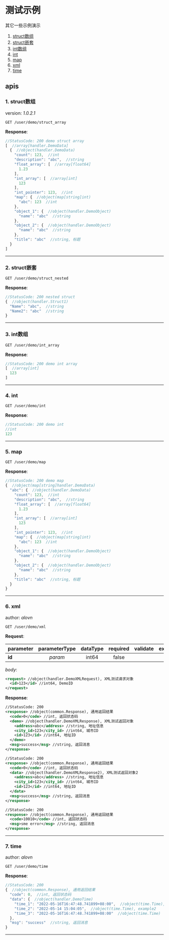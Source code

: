 # 测试示例

其它一些示例演示

1. [struct数组](#1-struct数组)
2. [struct嵌套](#2-struct嵌套)
3. [int数组](#3-int数组)
4. [int](#4-int)
5. [map](#5-map)
6. [xml](#6-xml)
7. [time](#7-time)

## apis

### 1. struct数组

version: _1.0.2.1_

```text
GET /user/demo/struct_array
```

__Response__:

```javascript
//StatusCode: 200 demo struct array
[  //array[handler.DemoData]
  {  //object(handler.DemoData)
    "count": 123,  //int
    "description": "abc",  //string
    "float_array": [  //array[float64]
      1.23
    ],
    "int_array": [  //array[int]
      123
    ],
    "int_pointer": 123,  //int
    "map": {  //object(map[string]int)
      "abc": 123  //int
    },
    "object_1": {  //object(handler.DemoObject)
      "name": "abc"  //string
    },
    "object_2": {  //object(handler.DemoObject)
      "name": "abc"  //string
    },
    "title": "abc"  //string, 标题
  }
]
```

---

### 2. struct嵌套

```text
GET /user/demo/struct_nested
```

__Response__:

```javascript
//StatusCode: 200 nested struct
{  //object(handler.Struct1)
  "Name": "abc",  //string
  "Name2": "abc"  //string
}
```

---

### 3. int数组

```text
GET /user/demo/int_array
```

__Response__:

```javascript
//StatusCode: 200 demo int array
[  //array[int]
  123
]
```

---

### 4. int

```text
GET /user/demo/int
```

__Response__:

```javascript
//StatusCode: 200 demo int
//int
123
```

---

### 5. map

```text
GET /user/demo/map
```

__Response__:

```javascript
//StatusCode: 200 demo map
{  //object(map[string]handler.DemoData)
  "abc": {  //object(handler.DemoData)
    "count": 123,  //int
    "description": "abc",  //string
    "float_array": [  //array[float64]
      1.23
    ],
    "int_array": [  //array[int]
      123
    ],
    "int_pointer": 123,  //int
    "map": {  //object(map[string]int)
      "abc": 123  //int
    },
    "object_1": {  //object(handler.DemoObject)
      "name": "abc"  //string
    },
    "object_2": {  //object(handler.DemoObject)
      "name": "abc"  //string
    },
    "title": "abc"  //string, 标题
  }
}
```

---

### 6. xml

author: _alovn_

```text
GET /user/demo/xml
```

__Request__:

parameter|parameterType|dataType|required|validate|example|description
--|:-:|:-:|:-:|--|--|--
__id__|_param_|int64|false|||DemoID

_body_:

```xml
<request> //object(handler.DemoXMLRequest), XML测试请求对象
  <id>123</id> //int64, DemoID
</request>
```

__Response__:

```xml
//StatusCode: 200 
<response> //object(common.Response), 通用返回结果
  <code>0</code> //int, 返回状态码
  <demo> //object(handler.DemoXMLResponse), XML测试返回对象
    <address>abc</address> //string, 地址信息
    <city_id>123</city_id> //int64, 城市ID
    <id>123</id> //int64, 地址ID
  </demo>
  <msg>success</msg> //string, 返回消息
</response>
```

```xml
//StatusCode: 200 
<response> //object(common.Response), 通用返回结果
  <code>0</code> //int, 返回状态码
  <data> //object(handler.DemoXMLResponse2), XML测试返回对象2
    <address>abc</address> //string, 地址信息
    <city_id>123</city_id> //int64, 城市ID
    <id>123</id> //int64, 地址ID
  </data>
  <msg>success</msg> //string, 返回消息
</response>
```

```xml
//StatusCode: 200 
<response> //object(common.Response), 通用返回结果
  <code>10010</code> //int, 返回状态码
  <msg>sme error</msg> //string, 返回消息
</response>
```

---

### 7. time

author: _alovn_

```text
GET /user/demo/time
```

__Response__:

```javascript
//StatusCode: 200 
{  //object(common.Response), 通用返回结果
  "code": 0,  //int, 返回状态码
  "data": {  //object(handler.DemoTime)
    "time_1": "2022-05-16T16:47:48.741899+08:00",  //object(time.Time), example1
    "time_2": "2022-05-14 15:04:05",  //object(time.Time), example2
    "time_3": "2022-05-16T16:47:48.741899+08:00"  //object(time.Time)
  },
  "msg": "success"  //string, 返回消息
}
```

---
